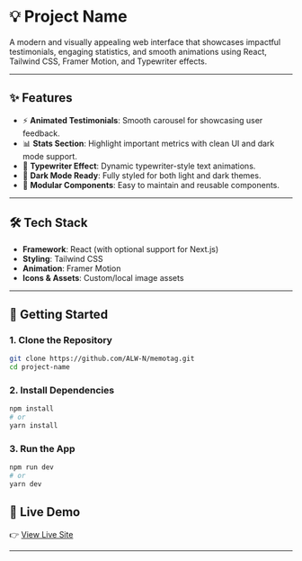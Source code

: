 # 💡 Project Name

A modern and visually appealing web interface that showcases impactful testimonials, engaging statistics, and smooth animations using React, Tailwind CSS, Framer Motion, and Typewriter effects.

---

## ✨ Features

- ⚡ **Animated Testimonials**: Smooth carousel for showcasing user feedback.
- 📊 **Stats Section**: Highlight important metrics with clean UI and dark mode support.
- 🎯 **Typewriter Effect**: Dynamic typewriter-style text animations.
- 🌙 **Dark Mode Ready**: Fully styled for both light and dark themes.
- 🧩 **Modular Components**: Easy to maintain and reusable components.

---

## 🛠️ Tech Stack

- **Framework**: React (with optional support for Next.js)
- **Styling**: Tailwind CSS
- **Animation**: Framer Motion
- **Icons & Assets**: Custom/local image assets

---

## 🚀 Getting Started

### 1. Clone the Repository

```bash
git clone https://github.com/ALW-N/memotag.git
cd project-name
```
### 2. Install Dependencies

```bash
npm install
# or
yarn install
```
### 3. Run the App

```bash
npm run dev
# or
yarn dev
```

## 🔗 Live Demo

👉 [View Live Site](https://your-live-project-link.com)

---